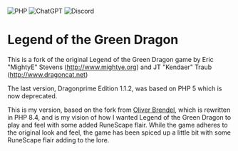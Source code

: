 ![PHP](https://img.shields.io/badge/php-%23777BB4.svg?style=for-the-badge&logo=php&logoColor=white)
![ChatGPT](https://img.shields.io/badge/chatGPT-74aa9c?style=for-the-badge&logo=openai&logoColor=white)
![Discord](https://nexusdev.nl)

# Legend of the Green Dragon 

This is a fork of the original Legend of the Green Dragon game by Eric "MightyE" Stevens (http://www.mightye.org) and JT "Kendaer" Traub (http://www.dragoncat.net)

The last version, Dragonprime Edition 1.1.2, was based on PHP 5 which is now deprecated. 

This is my version, based on the fork from [Oliver Brendel](https://github.com/NB-Core), which is rewritten in PHP 8.4, and is my vision of how I wanted Legend of the Green Dragon to play and feel with some added RuneScape flair. While the game adheres to the original look and feel, the game has been spiced up a little bit with some RuneScape flair adding to the lore.
